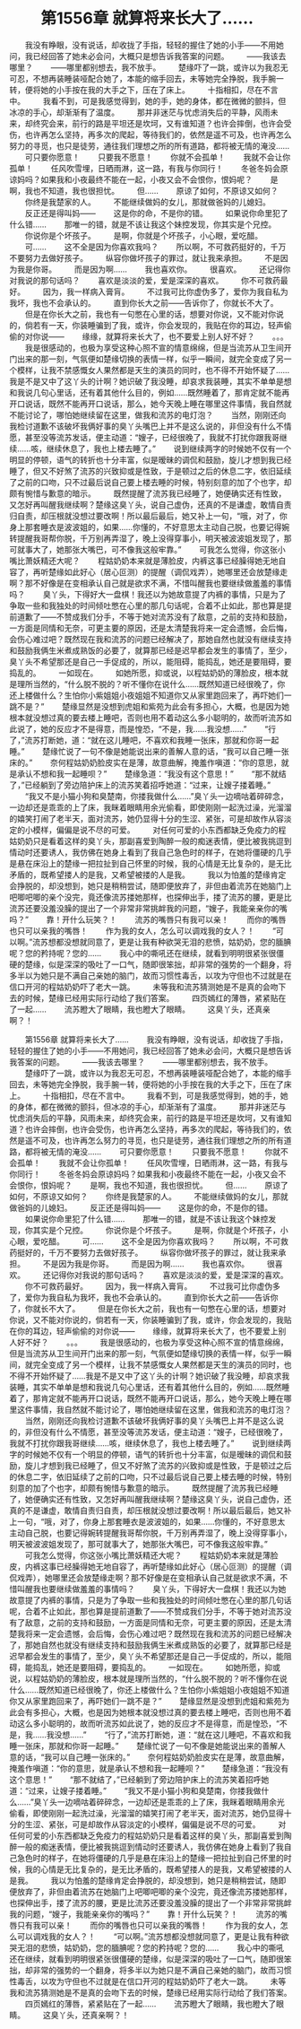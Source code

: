# 　　第1556章 就算将来长大了……
　　我没有睁眼，没有说话，却收拢了手指，轻轻的握住了她的小手——不用她问，我已经回答了她未必会问，大概只是想告诉我答案的问题。
　　——我该去哪里？
　　——哪里都别想去，我不放手。
　　楚缘吓了一跳，或许以为我忍无可忍，不想再装睡装哑配合她了，本能的缩手回去，未等她完全挣脱，我手腕一转，便将她的小手按在我的大手之下，压在了床上。
　　十指相扣，尽在不言中。
　　我看不到，可是我感觉得到，她的手，她的身体，都在微微的颤抖，但冰凉的手心，却渐渐有了温度。
　　那并非迷茫与忧虑消失后的平静，风雨未来，却终究会来，前行的路是平坦还是坎坷，又有谁知道？也许会摔倒，也许会受伤，也许再怎么坚持，再多次的爬起，等待我们的，依然是遥不可及，也许再怎么努力的寻觅，也只是徒劳，通往我们理想之所的所有道路，都将被无情的淹没……
　　可只要你愿意！
　　只要我不愿意！
　　你就不会孤单！
　　我就不会让你孤单！
　　任风吹雪埋，日晒雨淋，这一路，有我与你同行！
　　冬爸冬妈会原谅妈吗？如果我和小夜最终不能在一起，小夜又会不会恨你，恨妈呢？
　　是啊，我也不知道，我也很担忧。
　　但……
　　原谅了如何，不原谅又如何？
　　你终是我楚家的人。
　　不能继续做妈的女儿，那就做爸妈的儿媳妇。
　　反正还是得叫妈——
　　这是你的命，不是你的错。
　　如果说你命里犯了什么错……
　　那唯一的错，就是不该让我这个妹控发现，你其实是个兄控。
　　你说你是个坏孩子。
　　是啊，你就是个坏孩子，小心眼，爱吃醋。
　　可……
　　这不全是因为你喜欢我吗？
　　所以啊，不可救药挺好的，千万不要努力去做好孩子。
　　纵容你做坏孩子的罪过，就让我来承担。
　　不是因为我是你哥。
　　而是因为啊……
　　我也喜欢你。
　　很喜欢。
　　还记得你对我说的那句话吗？
　　喜欢是淡淡的爱，爱是深深的喜欢。
　　你不可救药最好。
　　因为，我一样病入膏肓。
　　不过我可比你虚伪多了，爱你为我自私为我坏，我也不会承认的。
　　直到你长大之前——告诉你了，你就长不大了。
　　但是在你长大之前，我也有一句憋在心里的话，想要对你说，又不能对你说的，倘若有一天，你装睡骗到了我，或许，你会发现的，我贴在你的耳边，轻声偷偷的对你说——
　　缘缘，就算将来长大了，也不要爱上别人好不好？
　　。。。
　　我是很感动的，也极为享受这种心照不宣的情意绵绵，但是当流苏从卫生间开门出来的那一刻，气氛便如楚缘切换的表情一样，似乎一瞬间，就完全变成了另一个模样，让我不禁感慨女人果然都是天生的演员的同时，也不得不开始怀疑了……我是不是又中了这丫头的计啊？她识破了我没睡，却哀求我装睡，其实不单单是想和我说几句心里话，还有着其他什么目的，例如……既然睡着了，那肯定就不能再开口说话，既然不能再开口说话，那么，她今天晚上睡在哪里这件事情，我自然就不能讨论了，哪怕她继续留在这里，做我和流苏的电灯泡？
　　当然，刚刚还向我检讨道歉不该破坏我俩好事的臭丫头嘴巴上并不是这么说的，非但没有什么不情愿，甚至没等流苏发话，便主动道：“嫂子，已经很晚了，我就不打扰你跟我哥继续……咳，继续休息了，我也上楼去睡了。”
　　说到继续两字的时候她不仅有一个明显的停顿，语气的转折也十分丰富，似是暧昧的调侃和鼓励，旋儿才想到我已经睡了，但又不好煞了流苏的兴致抑或是性致，于是顿过之后的休息二字，依旧延续了之前的口吻，只不过最后说自己要上楼去睡的时候，特别刻意的加了个也字，却颇有惋惜与歉意的暗示。
　　既然提醒了流苏我已经睡了，她便确实还有性致，又怎好再叫醒我继续啊？楚缘这臭丫头，说自己虚伪，还真的不是谦虚，敢情自责归自责，却压根就没想过要改啊！所以最后最后，她又补上一句，“哦，对了，你身上那套睡衣是波波姐的，如果……你懂的，不好意思太主动自己脱，也要记得婉转提醒我哥帮你脱，千万别再弄湿了，晚上没得穿事小，明天被波波姐发现了，那可就事大了，她那张大嘴巴，可不像我这般牢靠。”
　　可我怎么觉得，你这张小嘴比萧妖精还大呢？
　　程姑奶奶本来就是薄脸皮，内裤这事已经臊得她无地自容了，再听楚缘如此好心（居心叵测）的提醒（调侃戏弄），她哪里还会放楚缘走啊？那不好像是在变相承认自己就是欲求不满，不惜叫醒我也要继续做羞羞的事情吗？
　　臭丫头，下得好大一盘棋！我还以为她故意提了内裤的事情，只是为了争取一些和我独处的时间倾吐憋在心里的那几句话呢，合着不止如此，那也算是提前道歉了——不赞成我们分手，不等于她对流苏没有了敌意，之前的支持和鼓励，一方面是同情和无奈，可更主要的原因，还是太清楚我将来一定会遗憾，会后悔，会伤心难过吧？既然现在我和流苏的问题已经解决了，那她自然也就没有继续支持和鼓励我俩生米煮成熟饭的必要了，就算那已经是迟早都会发生的事情了，至少，臭丫头不希望那还是自己一手促成的，所以，能阻碍，能捣乱，她还是要阻碍，要捣乱的。
　　一如现在。
　　如她所愿，抑或说，以程姑奶奶的薄脸皮，根本就是理所当然的，“什么脱不脱的？听不懂你在说什么……既然知道已经很晚了，你还上楼做什么？生怕你小紫姐姐小夜姐姐不知道你又从家里跑回来了，再吓她们一跳不是？”
　　楚缘显然是没想到虎姐和紫苑为此会有多担心，大概，也是因为她根本就没想过真的要去楼上睡吧，否则也用不着动这么多小聪明的，故而听流苏如此说了，她的反应才不是得意，而是惶恐，“不是，我……我没想……”
　　“行了，”流苏打断她，道：“就在这儿睡吧，不喜欢和我睡一张床，那就和你哥一起睡。”
　　楚缘忙说了一句不像是她能说出来的善解人意的话，“我可以自己睡一张床的。”
　　奈何程姑奶奶脸皮实在是薄，故意曲解，掩羞作嗔道：“你的意思，就是承认不想和我一起睡呗？”
　　楚缘急道：“我没有这个意思！”
　　“那不就结了，”已经躺到了旁边陪护床上的流苏笑着招呼她道：“过来，让嫂子搂着睡。”
　　“我又不是小猫小狗和臭楚南，你搂我做什么……”臭丫头一边嘀咕着碎碎念，一边却还是乖乖的上了床，我眯着眼睛用余光偷看，即使刚刚一起洗过澡，光溜溜的嬉笑打闹了老半天，面对流苏，她仍显得十分的生涩、紧张，可是却故作从容淡定的小模样，偏偏是说不尽的可爱。
　　对任何可爱的小东西都缺乏免疫力的程姑奶奶只是看着这样的臭丫头，那副喜爱到陶醉一般的痴迷表情，便比被我挑逗到情动时还要诱人，我仿佛在她身上看到了我自己急色时的样子，在她将僵硬的几乎是悬在床沿上的楚缘一把拉扯到自己怀里的时候，我的心情是无比复杂的，是无比矛盾的，既希望搂人的是我，又希望被搂的人是我。
　　我以为怕羞的楚缘肯定会挣脱的，却没想到，她只是稍稍尝试，随即便放弃了，非但由着流苏在她脑门上吧唧吧唧的亲个没完，竟还像流苏搂她那样，也探伸出手，搂了流苏的腰，更是比流苏还要没羞没臊的提出了一个非常非常挑衅我的问题，“嫂子，我能亲亲你的嘴吗？”
　　靠！开什么玩笑？！
　　流苏的嘴唇只有我可以亲！
　　而你的嘴唇也只可以亲我的嘴唇！
　　作为我的女人，怎么可以调戏我的女人？！
　　“可以啊。”流苏想都没想就同意了，更是让我有种欲哭无泪的悲愤，姑奶奶，您的腼腆呢？您的矜持呢？您的……
　　我心中的嘶吼还在继续，就看到明明很紧张很僵硬的楚缘，似是深深的吸吐了一口气，随即很笨拙，却非常的强势的一个翻身，将多半以为她只是不满自己亲她的脑门，故而习惯性毒舌，以攻为守但也不过就是在信口开河的程姑奶奶吓了老大一跳。
　　未等我和流苏猜测她是不是真的会吻下去的时候，楚缘已经用实际行动给了我们答案。
　　四页嫣红的薄唇，紧紧贴在了一起……
　　流苏瞪大了眼睛，我也瞪大了眼睛。
　　这臭丫头，还真亲啊？！

　　第1556章 就算将来长大了……
　　我没有睁眼，没有说话，却收拢了手指，轻轻的握住了她的小手——不用她问，我已经回答了她未必会问，大概只是想告诉我答案的问题。
　　——我该去哪里？
　　——哪里都别想去，我不放手。
　　楚缘吓了一跳，或许以为我忍无可忍，不想再装睡装哑配合她了，本能的缩手回去，未等她完全挣脱，我手腕一转，便将她的小手按在我的大手之下，压在了床上。
　　十指相扣，尽在不言中。
　　我看不到，可是我感觉得到，她的手，她的身体，都在微微的颤抖，但冰凉的手心，却渐渐有了温度。
　　那并非迷茫与忧虑消失后的平静，风雨未来，却终究会来，前行的路是平坦还是坎坷，又有谁知道？也许会摔倒，也许会受伤，也许再怎么坚持，再多次的爬起，等待我们的，依然是遥不可及，也许再怎么努力的寻觅，也只是徒劳，通往我们理想之所的所有道路，都将被无情的淹没……
　　可只要你愿意！
　　只要我不愿意！
　　你就不会孤单！
　　我就不会让你孤单！
　　任风吹雪埋，日晒雨淋，这一路，有我与你同行！
　　冬爸冬妈会原谅妈吗？如果我和小夜最终不能在一起，小夜又会不会恨你，恨妈呢？
　　是啊，我也不知道，我也很担忧。
　　但……
　　原谅了如何，不原谅又如何？
　　你终是我楚家的人。
　　不能继续做妈的女儿，那就做爸妈的儿媳妇。
　　反正还是得叫妈——
　　这是你的命，不是你的错。
　　如果说你命里犯了什么错……
　　那唯一的错，就是不该让我这个妹控发现，你其实是个兄控。
　　你说你是个坏孩子。
　　是啊，你就是个坏孩子，小心眼，爱吃醋。
　　可……
　　这不全是因为你喜欢我吗？
　　所以啊，不可救药挺好的，千万不要努力去做好孩子。
　　纵容你做坏孩子的罪过，就让我来承担。
　　不是因为我是你哥。
　　而是因为啊……
　　我也喜欢你。
　　很喜欢。
　　还记得你对我说的那句话吗？
　　喜欢是淡淡的爱，爱是深深的喜欢。
　　你不可救药最好。
　　因为，我一样病入膏肓。
　　不过我可比你虚伪多了，爱你为我自私为我坏，我也不会承认的。
　　直到你长大之前——告诉你了，你就长不大了。
　　但是在你长大之前，我也有一句憋在心里的话，想要对你说，又不能对你说的，倘若有一天，你装睡骗到了我，或许，你会发现的，我贴在你的耳边，轻声偷偷的对你说——
　　缘缘，就算将来长大了，也不要爱上别人好不好？
　　。。。
　　我是很感动的，也极为享受这种心照不宣的情意绵绵，但是当流苏从卫生间开门出来的那一刻，气氛便如楚缘切换的表情一样，似乎一瞬间，就完全变成了另一个模样，让我不禁感慨女人果然都是天生的演员的同时，也不得不开始怀疑了……我是不是又中了这丫头的计啊？她识破了我没睡，却哀求我装睡，其实不单单是想和我说几句心里话，还有着其他什么目的，例如……既然睡着了，那肯定就不能再开口说话，既然不能再开口说话，那么，她今天晚上睡在哪里这件事情，我自然就不能讨论了，哪怕她继续留在这里，做我和流苏的电灯泡？
　　当然，刚刚还向我检讨道歉不该破坏我俩好事的臭丫头嘴巴上并不是这么说的，非但没有什么不情愿，甚至没等流苏发话，便主动道：“嫂子，已经很晚了，我就不打扰你跟我哥继续……咳，继续休息了，我也上楼去睡了。”
　　说到继续两字的时候她不仅有一个明显的停顿，语气的转折也十分丰富，似是暧昧的调侃和鼓励，旋儿才想到我已经睡了，但又不好煞了流苏的兴致抑或是性致，于是顿过之后的休息二字，依旧延续了之前的口吻，只不过最后说自己要上楼去睡的时候，特别刻意的加了个也字，却颇有惋惜与歉意的暗示。
　　既然提醒了流苏我已经睡了，她便确实还有性致，又怎好再叫醒我继续啊？楚缘这臭丫头，说自己虚伪，还真的不是谦虚，敢情自责归自责，却压根就没想过要改啊！所以最后最后，她又补上一句，“哦，对了，你身上那套睡衣是波波姐的，如果……你懂的，不好意思太主动自己脱，也要记得婉转提醒我哥帮你脱，千万别再弄湿了，晚上没得穿事小，明天被波波姐发现了，那可就事大了，她那张大嘴巴，可不像我这般牢靠。”
　　可我怎么觉得，你这张小嘴比萧妖精还大呢？
　　程姑奶奶本来就是薄脸皮，内裤这事已经臊得她无地自容了，再听楚缘如此好心（居心叵测）的提醒（调侃戏弄），她哪里还会放楚缘走啊？那不好像是在变相承认自己就是欲求不满，不惜叫醒我也要继续做羞羞的事情吗？
　　臭丫头，下得好大一盘棋！我还以为她故意提了内裤的事情，只是为了争取一些和我独处的时间倾吐憋在心里的那几句话呢，合着不止如此，那也算是提前道歉了——不赞成我们分手，不等于她对流苏没有了敌意，之前的支持和鼓励，一方面是同情和无奈，可更主要的原因，还是太清楚我将来一定会遗憾，会后悔，会伤心难过吧？既然现在我和流苏的问题已经解决了，那她自然也就没有继续支持和鼓励我俩生米煮成熟饭的必要了，就算那已经是迟早都会发生的事情了，至少，臭丫头不希望那还是自己一手促成的，所以，能阻碍，能捣乱，她还是要阻碍，要捣乱的。
　　一如现在。
　　如她所愿，抑或说，以程姑奶奶的薄脸皮，根本就是理所当然的，“什么脱不脱的？听不懂你在说什么……既然知道已经很晚了，你还上楼做什么？生怕你小紫姐姐小夜姐姐不知道你又从家里跑回来了，再吓她们一跳不是？”
　　楚缘显然是没想到虎姐和紫苑为此会有多担心，大概，也是因为她根本就没想过真的要去楼上睡吧，否则也用不着动这么多小聪明的，故而听流苏如此说了，她的反应才不是得意，而是惶恐，“不是，我……我没想……”
　　“行了，”流苏打断她，道：“就在这儿睡吧，不喜欢和我睡一张床，那就和你哥一起睡。”
　　楚缘忙说了一句不像是她能说出来的善解人意的话，“我可以自己睡一张床的。”
　　奈何程姑奶奶脸皮实在是薄，故意曲解，掩羞作嗔道：“你的意思，就是承认不想和我一起睡呗？”
　　楚缘急道：“我没有这个意思！”
　　“那不就结了，”已经躺到了旁边陪护床上的流苏笑着招呼她道：“过来，让嫂子搂着睡。”
　　“我又不是小猫小狗和臭楚南，你搂我做什么……”臭丫头一边嘀咕着碎碎念，一边却还是乖乖的上了床，我眯着眼睛用余光偷看，即使刚刚一起洗过澡，光溜溜的嬉笑打闹了老半天，面对流苏，她仍显得十分的生涩、紧张，可是却故作从容淡定的小模样，偏偏是说不尽的可爱。
　　对任何可爱的小东西都缺乏免疫力的程姑奶奶只是看着这样的臭丫头，那副喜爱到陶醉一般的痴迷表情，便比被我挑逗到情动时还要诱人，我仿佛在她身上看到了我自己急色时的样子，在她将僵硬的几乎是悬在床沿上的楚缘一把拉扯到自己怀里的时候，我的心情是无比复杂的，是无比矛盾的，既希望搂人的是我，又希望被搂的人是我。
　　我以为怕羞的楚缘肯定会挣脱的，却没想到，她只是稍稍尝试，随即便放弃了，非但由着流苏在她脑门上吧唧吧唧的亲个没完，竟还像流苏搂她那样，也探伸出手，搂了流苏的腰，更是比流苏还要没羞没臊的提出了一个非常非常挑衅我的问题，“嫂子，我能亲亲你的嘴吗？”
　　靠！开什么玩笑？！
　　流苏的嘴唇只有我可以亲！
　　而你的嘴唇也只可以亲我的嘴唇！
　　作为我的女人，怎么可以调戏我的女人？！
　　“可以啊。”流苏想都没想就同意了，更是让我有种欲哭无泪的悲愤，姑奶奶，您的腼腆呢？您的矜持呢？您的……
　　我心中的嘶吼还在继续，就看到明明很紧张很僵硬的楚缘，似是深深的吸吐了一口气，随即很笨拙，却非常的强势的一个翻身，将多半以为她只是不满自己亲她的脑门，故而习惯性毒舌，以攻为守但也不过就是在信口开河的程姑奶奶吓了老大一跳。
　　未等我和流苏猜测她是不是真的会吻下去的时候，楚缘已经用实际行动给了我们答案。
　　四页嫣红的薄唇，紧紧贴在了一起……
　　流苏瞪大了眼睛，我也瞪大了眼睛。
　　这臭丫头，还真亲啊？！

